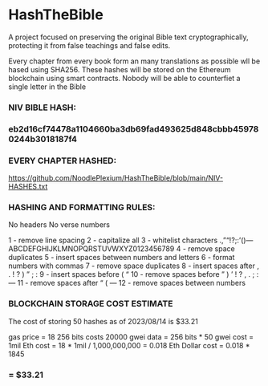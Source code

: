 # HashTheBible
A project focused on preserving the original Bible text cryptographically, protecting it from false teachings and false edits.

Every chapter from every book form an many translations as possible wll be hased using SHA256. These hashes will be stored on the Ethereum blockchain using smart contracts.
Nobody will be able to counterfiet a single letter in the Bible



### NIV BIBLE HASH:
### eb2d16cf74478a1104660ba3db69fad493625d848cbbb459780244b3018187f4

### EVERY CHAPTER HASHED:
https://github.com/NoodlePlexium/HashTheBible/blob/main/NIV-HASHES.txt


### HASHING AND FORMATTING RULES:
No headers
No verse numbers

1 - remove line spacing
2 - capitalize all
3 - whitelist characters  .,”“!?;:’()— ABCDEFGHIJKLMNOPQRSTUVWXYZ0123456789
4 - remove space duplicates
5 - insert spaces between numbers and letters
6 - format numbers with commas
7 - remove space duplicates
8 - insert spaces after , . ! ? ) ” ; :
9 - insert spaces before ( “
10 - remove spaces before ” ) ’ ! ? , . ; : —
11 - remove spaces after “ ( —
12 - remove spaces between numbers


### BLOCKCHAIN STORAGE COST ESTIMATE
The cost of storing 50 hashes as of 2023/08/14 is $33.21

gas price = 18
256 bits costs 20000 gwei
data = 256 bits * 50 
gwei cost = 1mil
Eth cost = 18 * 1mil / 1,000,000,000 = 0.018 Eth
Dollar cost = 0.018 * 1845 
### = $33.21
